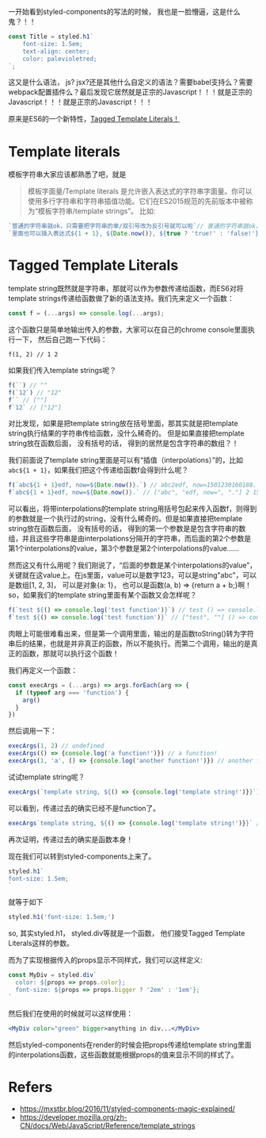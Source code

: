 一开始看到styled-components的写法的时候， 我也是一脸懵逼，这是什么鬼？！！
```js
const Title = styled.h1`
	font-size: 1.5em;
	text-align: center;
	color: palevioletred;
`;
```
这又是什么语法， js? jsx?还是其他什么自定义的语法？需要babel支持么？需要webpack配置插件么？最后发现它居然就是正宗的Javascript！！！就是正宗的Javascript！！！就是正宗的Javascript！！！

原来是ES6的一个新特性，[Tagged Template Literals！](https://developer.mozilla.org/zh-CN/docs/Web/JavaScript/Reference/template_strings)

# Template literals
模板字符串大家应该都熟悉了吧，就是
> 模板字面量/Template literals 是允许嵌入表达式的字符串字面量。你可以使用多行字符串和字符串插值功能。它们在ES2015规范的先前版本中被称为“模板字符串/template strings”。
比如:
```js
`普通的字符串就ok，只需要把字符串的单/双引号改为反引号就可以啦`// 普通的字符串就ok，只需要把字符串的单/双引号改为反引号就可以啦
`里面也可以插入表达式${1 + 1}, ${Date.now()}, ${true ? 'true!' : 'false!'}...` // 里面也可以插入表达式2, 1501229051899, true!...`
```

# Tagged Template Literals
template string既然就是字符串，那就可以作为参数传递给函数，而ES6对将template strings传递给函数做了新的语法支持。我们先来定义一个函数：
```js
const f = (...args) => console.log(...args);
```
这个函数只是简单地输出传入的参数，大家可以在自己的chrome console里面执行一下， 然后自己跑一下代码：
```
f(1, 2) // 1 2
```
如果我们传入template strings呢？
```js
f(``) // ""
f(`12`) // "12"
f`` // [""]
f`12` // ["12"]
```
对比发现，如果是把template string放在括号里面，那其实就是把template string执行结果的字符串传给函数，没什么稀奇的。 但是如果直接把template string放在函数后面， 没有括号的话， 得到的居然是包含字符串的数组？！

我们前面说了template string里面是可以有“插值（interpolations）”的，比如`abc${1 + 1}`，如果我们把这个传递给函数f会得到什么呢？
```js
f(`abc${1 + 1}edf, now=${Date.now()}.`) // abc2edf, now=1501230160188.
f`abc${1 + 1}edf, now=${Date.now()}.` // ["abc", "edf, now=", "."] 2 1501230160188
```
可以看出，将带interpolations的template string用括号包起来传入函数f，则得到的参数就是一个执行过的string，没有什么稀奇的。但是如果直接把template string放在函数后面， 没有括号的话， 得到的第一个参数是是包含字符串的数组，并且这些字符串是由interpolations分隔开的字符串，而后面的第2个参数是第1个interpolations的value，第3个参数是第2个interpolations的value......

然而这又有什么用呢？我们刚说了，“后面的参数是某个interpolations的value”，关键就在这value上。在js里面，value可以是数字123，可以是string"abc"，可以是数组[1, 2, 3]， 可以是对象{a: 1}， 也可以是函数(a, b) => {return a + b;}啊！so，如果我们的template string里面有某个函数又会怎样呢？
```js
f(`test ${() => console.log('test function')}`) // test () => console.log('test function')
f`test ${() => console.log('test function')}` // ["test", ""] () => console.log('test function')
```
肉眼上可能很难看出来，但是第一个调用里面，输出的是函数toString()转为字符串后的结果，也就是并非真正的函数，所以不能执行。而第二个调用，输出的是真正的函数，那就可以执行这个函数！

我们再定义一个函数：
```js
const execArgs = (...args) => args.forEach(arg => {
  if (typeof arg === 'function') {
    arg()
  }
})
```
然后调用一下：
```js
execArgs(1, 2) // undefined
execArgs(() => {console.log('a function!')}) // a function!
execArgs(1, 'a', () => {console.log('another function!')}) // another function!
```
试试template string呢？
```js
execArgs(`template string, ${() => {console.log('template string!')}}`) // undefined
```
可以看到，传递过去的确实已经不是function了。
```js
execArgs`template string, ${() => {console.log('template string!')}}` // template string!
```
再次证明，传递过去的确实是函数本身！

现在我们可以转到styled-components上来了。
```js
styled.h1`
font-size: 1.5em;
`
```
就等于如下
```js
styled.h1('font-size: 1.5em;')
```
so, 其实styled.h1， styled.div等就是一个函数， 他们接受Tagged Template Literals这样的参数。

而为了实现根据传入的props显示不同样式，我们可以这样定义:
```jsx
const MyDiv = styled.div`
  color: ${props => props.color};
  font-size: ${props => props.bigger ? '2em' : '1em'};
`
```
然后我们在使用的时候就可以这样使用：
```jsx
<MyDiv color="green" bigger>anything in div...</MyDiv>
```
然后styled-components在render的时候会把props传递给template string里面的interpolations函数，这些函数就能根据props的值来显示不同的样式了。

# Refers
* https://mxstbr.blog/2016/11/styled-components-magic-explained/
* https://developer.mozilla.org/zh-CN/docs/Web/JavaScript/Reference/template_strings
